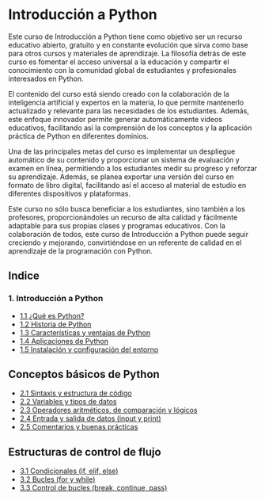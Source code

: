 # Introducción a Python

Este curso de Introducción a Python tiene como objetivo ser un recurso educativo abierto, gratuito y en constante evolución que sirva como base para otros cursos y materiales de aprendizaje. La filosofía detrás de este curso es fomentar el acceso universal a la educación y compartir el conocimiento con la comunidad global de estudiantes y profesionales interesados en Python.

El contenido del curso está siendo creado con la colaboración de la inteligencia artificial y expertos en la materia, lo que permite mantenerlo actualizado y relevante para las necesidades de los estudiantes. Además, este enfoque innovador permite generar automáticamente videos educativos, facilitando así la comprensión de los conceptos y la aplicación práctica de Python en diferentes dominios.

Una de las principales metas del curso es implementar un despliegue automático de su contenido y proporcionar un sistema de evaluación y examen en línea, permitiendo a los estudiantes medir su progreso y reforzar su aprendizaje. Además, se planea exportar una versión del curso en formato de libro digital, facilitando así el acceso al material de estudio en diferentes dispositivos y plataformas.

Este curso no sólo busca beneficiar a los estudiantes, sino también a los profesores, proporcionándoles un recurso de alta calidad y fácilmente adaptable para sus propias clases y programas educativos. Con la colaboración de todos, este curso de Introducción a Python puede seguir creciendo y mejorando, convirtiéndose en un referente de calidad en el aprendizaje de la programación con Python.


## Indice

### 1. Introducción a Python
- [1.1 ¿Qué es Python?](./1.%20introduccion_a_python/1.1%20que_es_python.md)
- [1.2 Historia de Python](./1.%20introduccion_a_python/1.2%20historia_de_python.md)
- [1.3 Características y ventajas de Python](./1.%20introduccion_a_python/1.3%20caracteristicas_y_ventajas_de_python.md)
- [1.4 Aplicaciones de Python](./1.%20introduccion_a_python/1.4%20aplicaciones_de_python.md)
- [1.5 Instalación y configuración del entorno](./1.%20introduccion_a_python/1.5%20instalacion_y_configuracion_del_entorno.md)

## Conceptos básicos de Python
- [2.1 Sintaxis y estructura de código](./2.%20conceptos_basicos_de_python/2.1%20sintaxis_y_estructura_de_codigo.md)
- [2.2 Variables y tipos de datos](./2.%20conceptos_basicos_de_python/2.2%20variables_y_tipos_de_datos.md)
- [2.3 Operadores aritméticos, de comparación y lógicos](./2.%20conceptos_basicos_de_python/2.3%20operadores_aritmeticos_de_comparacion_y_logicos.md)
- [2.4 Entrada y salida de datos (input y print)](./2.%20conceptos_basicos_de_python/2.4%20entrada_y_salida_de_datos.md)
- [2.5 Comentarios y buenas prácticas](./2.%20conceptos_basicos_de_python/2.5%20comentarios_y_buenas_practicas.md)

## Estructuras de control de flujo
- [3.1 Condicionales (if, elif, else)](./3.%20estructuras_de_control_de_flujo/3.1%20condicionales.md)
- [3.2 Bucles (for y while)](./3.%20estructuras_de_control_de_flujo/3.2%20bucles.md)
- [3.3 Control de bucles (break, continue, pass)](./3.%20estructuras_de_control_de_flujo/3.3%20control_de_bucles.md)

